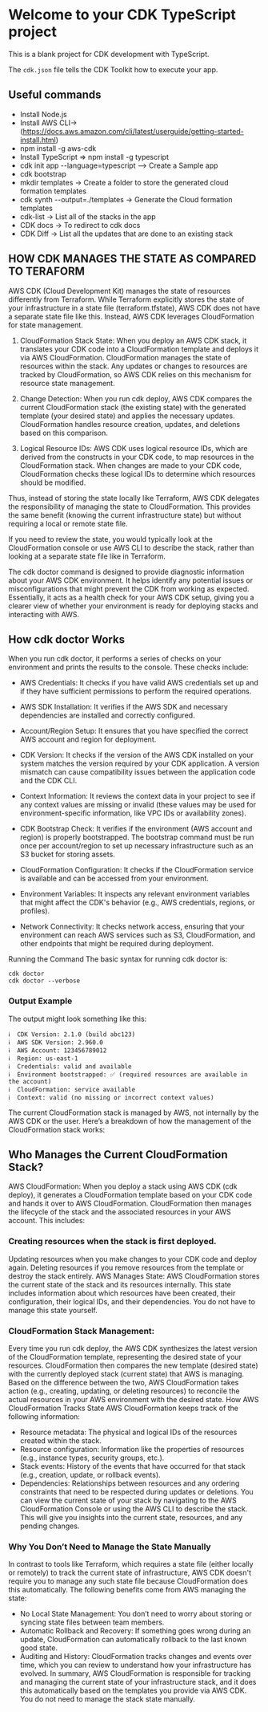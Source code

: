 # Welcome to your CDK TypeScript project

This is a blank project for CDK development with TypeScript.

The `cdk.json` file tells the CDK Toolkit how to execute your app.

## Useful commands

*   Install Node.js
*  Install AWS CLI-> (https://docs.aws.amazon.com/cli/latest/userguide/getting-started-install.html)
*  npm install -g aws-cdk 
*  Install TypeScript =>  npm install -g typescript
*  cdk init app --language=typescript --> Create a Sample app
*  cdk bootstrap
* mkdir templates -> Create a folder to store the generated cloud formation templates
*  cdk synth --output=./templates -> Generate the Cloud formation templates
*  cdk-list -> List all of the stacks in the app
*  CDK docs -> To redirect to cdk docs
*  CDK Diff -> List all the updates that are done to an existing stack

  ## HOW CDK MANAGES THE STATE AS COMPARED TO TERAFORM
AWS CDK (Cloud Development Kit) manages the state of resources differently from Terraform. While Terraform explicitly stores the state of your infrastructure in a state file (terraform.tfstate), AWS CDK does not have a separate state file like this. Instead, AWS CDK leverages CloudFormation for state management.

1. CloudFormation Stack State: When you deploy an AWS CDK stack, it translates your CDK code into a CloudFormation template and deploys it via AWS CloudFormation. CloudFormation manages the state of resources within the stack. Any updates or changes to resources are tracked by CloudFormation, so AWS CDK relies on this mechanism for resource state management.

2. Change Detection: When you run cdk deploy, AWS CDK compares the current CloudFormation stack (the existing state) with the generated template (your desired state) and applies the necessary updates. CloudFormation handles resource creation, updates, and deletions based on this comparison.

3. Logical Resource IDs: AWS CDK uses logical resource IDs, which are derived from the constructs in your CDK code, to map resources in the CloudFormation stack. When changes are made to your CDK code, CloudFormation checks these logical IDs to determine which resources should be modified.

Thus, instead of storing the state locally like Terraform, AWS CDK delegates the responsibility of managing the state to CloudFormation. This provides the same benefit (knowing the current infrastructure state) but without requiring a local or remote state file.

If you need to review the state, you would typically look at the CloudFormation console or use AWS CLI to describe the stack, rather than looking at a separate state file like in Terraform.

The cdk doctor command is designed to provide diagnostic information about your AWS CDK environment. It helps identify any potential issues or misconfigurations that might prevent the CDK from working as expected. Essentially, it acts as a health check for your AWS CDK setup, giving you a clearer view of whether your environment is ready for deploying stacks and interacting with AWS.

## How cdk doctor Works
When you run cdk doctor, it performs a series of checks on your environment and prints the results to the console. These checks include:

- AWS Credentials: It checks if you have valid AWS credentials set up and if they have sufficient permissions to perform the required operations.

- AWS SDK Installation: It verifies if the AWS SDK and necessary dependencies are installed and correctly configured.

- Account/Region Setup: It ensures that you have specified the correct AWS account and region for deployment.

- CDK Version: It checks if the version of the AWS CDK installed on your system matches the version required by your CDK application. A version mismatch can cause compatibility issues between the application code and the CDK CLI.

- Context Information: It reviews the context data in your project to see if any context values are missing or invalid (these values may be used for environment-specific information, like VPC IDs or availability zones).

- CDK Bootstrap Check: It verifies if the environment (AWS account and region) is properly bootstrapped. The bootstrap command must be run once per account/region to set up necessary infrastructure such as an S3 bucket for storing assets.

- CloudFormation Configuration: It checks if the CloudFormation service is available and can be accessed from your environment.

- Environment Variables: It inspects any relevant environment variables that might affect the CDK's behavior (e.g., AWS credentials, regions, or profiles).

- Network Connectivity: It checks network access, ensuring that your environment can reach AWS services such as S3, CloudFormation, and other endpoints that might be required during deployment.

Running the Command
The basic syntax for running cdk doctor is:

~~~
cdk doctor
cdk doctor --verbose
~~~

### Output Example
The output might look something like this:

~~~
ℹ️  CDK Version: 2.1.0 (build abc123)
ℹ️  AWS SDK Version: 2.960.0
ℹ️  AWS Account: 123456789012
ℹ️  Region: us-east-1
ℹ️  Credentials: valid and available
ℹ️  Environment bootstrapped: ✅ (required resources are available in the account)
ℹ️  CloudFormation: service available
ℹ️  Context: valid (no missing or incorrect context values)

~~~

The current CloudFormation stack is managed by AWS, not internally by the AWS CDK or the user. Here’s a breakdown of how the management of the CloudFormation stack works:

## Who Manages the Current CloudFormation Stack?
AWS CloudFormation: When you deploy a stack using AWS CDK (cdk deploy), it generates a CloudFormation template based on your CDK code and hands it over to AWS CloudFormation. CloudFormation then manages the lifecycle of the stack and the associated resources in your AWS account. This includes:

### Creating resources when the stack is first deployed.
Updating resources when you make changes to your CDK code and deploy again.
Deleting resources if you remove resources from the template or destroy the stack entirely.
AWS Manages State: AWS CloudFormation stores the current state of the stack and its resources internally. This state includes information about which resources have been created, their configuration, their logical IDs, and their dependencies. You do not have to manage this state yourself.

### CloudFormation Stack Management:

Every time you run cdk deploy, the AWS CDK synthesizes the latest version of the CloudFormation template, representing the desired state of your resources.
CloudFormation then compares the new template (desired state) with the currently deployed stack (current state) that AWS is managing.
Based on the difference between the two, AWS CloudFormation takes action (e.g., creating, updating, or deleting resources) to reconcile the actual resources in your AWS environment with the desired state.
How AWS CloudFormation Tracks State
AWS CloudFormation keeps track of the following information:

- Resource metadata: The physical and logical IDs of the resources created within the stack.
- Resource configuration: Information like the properties of resources (e.g., instance types, security groups, etc.).
- Stack events: History of the events that have occurred for that stack (e.g., creation, update, or rollback events).
- Dependencies: Relationships between resources and any ordering constraints that need to be respected during updates or deletions.
You can view the current state of your stack by navigating to the AWS CloudFormation Console or using the AWS CLI to describe the stack. This will give you insights into the current state, resources, and any pending changes.

### Why You Don’t Need to Manage the State Manually
In contrast to tools like Terraform, which requires a state file (either locally or remotely) to track the current state of infrastructure, AWS CDK doesn't require you to manage any such state file because CloudFormation does this automatically. The following benefits come from AWS managing the state:

- No Local State Management: You don’t need to worry about storing or syncing state files between team members.
- Automatic Rollback and Recovery: If something goes wrong during an update, CloudFormation can automatically rollback to the last known good state.
- Auditing and History: CloudFormation tracks changes and events over time, which you can review to understand how your infrastructure has evolved.
In summary, AWS CloudFormation is responsible for tracking and managing the current state of your infrastructure stack, and it does this automatically based on the templates you provide via AWS CDK. You do not need to manage the stack state manually.
